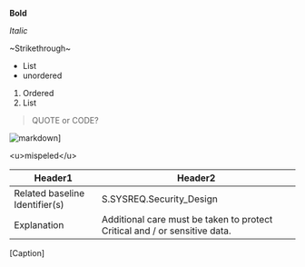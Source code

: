 **Bold**

*Italic*

~Strikethrough~

* List
* unordered

1. Ordered
2. List

> QUOTE or CODE?

![markdown]([https://www.fullstackpython.com/img/logos/markdown.png)]

\<u\>mispeled\</u\>

| Header1 | Header2 |
|--------------------------------|----------------------------------------------------------------------------|
| Related baseline Identifier(s) | S.SYSREQ.Security_Design |
| Explanation | Additional care must be taken to protect Critical and / or sensitive data. |
[Caption]
